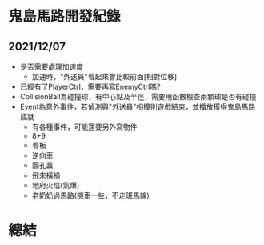 # **鬼島馬路**開發紀錄
## 2021/12/07
* 是否需要處理加速度
	* 加速時，"外送員"看起來會比較前面[相對位移]
* 已經有了PlayerCtrl，需要再寫EnemyCtrl嗎?
* CollisionBall為碰撞球，有中心點及半徑，需要用函數檢查兩顆球是否有碰撞
* Event為意外事件，若偵測與"外送員"相撞則遊戲結束，並播放獲得鬼島馬路成就
	* 有各種事件，可能還要另外寫物件
	* 8+9
	* 看板
	* 逆向車
	* 圓孔蓋
	* 飛來橫禍
	* 地府火焰(氣爆)
	* 老奶奶過馬路(機車一些，不走斑馬線)

# 總結
